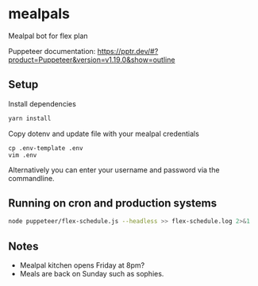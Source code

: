 # mealpals
Mealpal bot for flex plan

Puppeteer documentation:
https://pptr.dev/#?product=Puppeteer&version=v1.19.0&show=outline

## Setup

Install dependencies
```sh
yarn install
```

Copy dotenv and update file with your mealpal credentials
```
cp .env-template .env
vim .env
```

Alternatively you can enter your username and password via the commandline.


## Running on cron and production systems

```sh
node puppeteer/flex-schedule.js --headless >> flex-schedule.log 2>&1
```

## Notes

- Mealpal kitchen opens Friday at 8pm?
- Meals are back on Sunday such as sophies.
